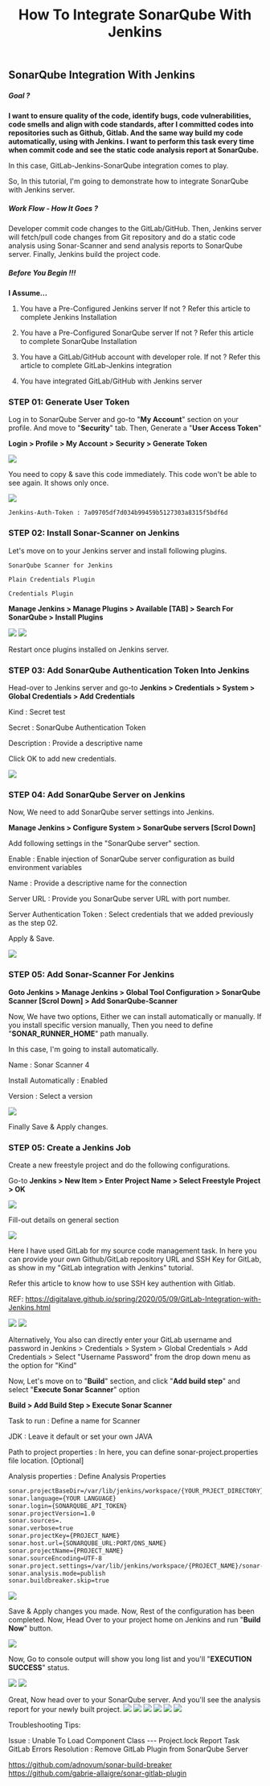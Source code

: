 ﻿---
layout: post
authors: [dimuthu_daundasekara]
title: 'How To Integrate SonarQube With Jenkins'
#img: /images/Sonar-Jenkins/sonar-jenkins.jpg
img: images\pages\14.jpg
tags: [Jenkins, GitLab, CICD, Automation,Continuous Integration, Continuous Delivery,SonarQube]
category: Spring
comments: true
---


## SonarQube Integration With Jenkins

##### Goal ?

**I want to ensure quality of the code, identify bugs, code vulnerabilities, code smells and align with code standards, after I committed codes into repositories such as Github, Gitlab. And the same way build my code automatically, using with Jenkins. I want to perform this task every time when commit code and see the static code analysis report at SonarQube.**

In this case, GitLab-Jenkins-SonarQube integration comes to play.

So, In this tutorial, I'm going to demonstrate how to integrate SonarQube with Jenkins server.

##### Work Flow - How It Goes ?

Developer commit code changes to the GitLab/GitHub. Then, Jenkins server will fetch/pull code changes from Git repository and do a static code analysis using Sonar-Scanner and send analysis reports to SonarQube server. Finally, Jenkins build the project code.


##### Before You Begin !!!

**I Assume...**

1. You have a Pre-Configured Jenkins server
If not ? Refer this article to complete Jenkins Installation

2. You have a Pre-Configured SonarQube server
If not ? Refer this article to complete SonarQube Installation
3. You have a GitLab/GitHub account with developer role.
If not ? Refer this article to complete GitLab-Jenkins integration
4. You have integrated GitLab/GitHub with Jenkins server

### STEP 01: Generate User Token

Log in to SonarQube Server and go-to "**My Account**" section on your profile. And move to "**Security**" tab. Then, Generate a "**User Access Token**"

**Login > Profile > My Account > Security > Generate Token**

<img src="\images\Sonar-Jenkins\1.png" width="auto" width="100%">

You need to copy & save this code immediately. This code won't be able to see again. It shows only once.

<img src="\images\Sonar-Jenkins\2.png" width="auto" width="100%">

`Jenkins-Auth-Token : 7a09705df7d034b99459b5127303a8315f5bdf6d`


### STEP 02: Install Sonar-Scanner on Jenkins

Let's move on to your Jenkins server and install following plugins.

`SonarQube Scanner for Jenkins`

`Plain Credentials Plugin`

`Credentials Plugin`


**Manage Jenkins > Manage Plugins > Available [TAB] > Search For SonarQube > Install Plugins**

<img src="\images\Sonar-Jenkins\3.png" width="auto" width="100%">
<img src="\images\Sonar-Jenkins\4.png" width="auto" width="100%">

Restart once plugins installed on Jenkins server.

### STEP 03: Add SonarQube Authentication Token Into Jenkins

Head-over to  Jenkins server and go-to **Jenkins > Credentials > System > Global Credentials > Add Credentials** 

Kind : Secret test

Secret : SonarQube Authentication Token

Description : Provide a descriptive name

Click OK to add new credentials.

<img src="\images\Sonar-Jenkins\5.png" width="auto" width="100%">

### STEP 04: Add SonarQube Server on Jenkins

Now, We need to  add SonarQube server settings into Jenkins.

**Manage Jenkins > Configure System > SonarQube servers [Scrol Down]**

Add following settings in the "SonarQube server" section.

Enable :  Enable injection of SonarQube server configuration as build environment variables 	

Name : Provide a descriptive name for the connection

Server URL : Provide you SonarQube server URL with port number.

Server Authentication Token : Select credentials that we added previously as the step 02.

Apply & Save.

<img src="\images\Sonar-Jenkins\6.png" width="auto" width="100%">

### STEP 05: Add Sonar-Scanner For Jenkins 

**Goto Jenkins > Manage Jenkins > Global Tool Configuration > SonarQube Scanner [Scrol Down] > Add SonarQube-Scanner**


Now, We have two options, Either we can install automatically or manually. If you install specific version manually, Then you need to  define "**SONAR_RUNNER_HOME**" path manually.

In this case, I'm going to  install automatically.

Name : Sonar Scanner 4

Install Automatically : Enabled 

Version : Select a version

<img src="\images\Sonar-Jenkins\7.png" width="auto" width="100%">

Finally Save & Apply changes.

### STEP 05: Create a Jenkins Job

Create a new freestyle project and do the following configurations.

Go-to **Jenkins > New Item > Enter Project Name > Select Freestyle Project > OK**

<img src="\images\Sonar-Jenkins\8.png" width="auto" width="100%">

Fill-out details on general section

<img src="\images\Sonar-Jenkins\9.png" width="auto" width="100%">

Here I have used GitLab for my source code management task. 
In here you can provide your own Github/GitLab repository URL and SSH Key for GitLab, as show in my "GitLab integration with Jenkins" tutorial.

Refer this article to know how to use SSH key authention with Gitlab.

REF: <a href="https://digitalave.github.io/spring/2020/05/09/GitLab-Integration-with-Jenkins.html" target="_blank">https://digitalave.github.io/spring/2020/05/09/GitLab-Integration-with-Jenkins.html</a>

<img src="\images\Sonar-Jenkins\10.png" width="auto" width="100%">

<img src="\images\Sonar-Jenkins\11.png" width="auto" width="100%">


Alternatively, You also can directly enter your GitLab username and password in Jenkins > Credentials > System > Global Credentials > Add Credentials > Select "Username Password" from  the drop down menu as the option for "Kind"


Now, Let's move on to "**Build**" section, and click "**Add build step**" and select "**Execute Sonar Scanner**" option

**Build > Add Build Step > Execute Sonar Scanner** 

Task to run : Define a name for Scanner

JDK : Leave it default or set your own JAVA 

Path to project properties : In here, you can define sonar-project.properties file location. [Optional]

Analysis properties : Define Analysis Properties

```bash
sonar.projectBaseDir=/var/lib/jenkins/workspace/{YOUR_PRJECT_DIRECTORY}
sonar.language={YOUR LANGUAGE}
sonar.login={SONARQUBE_API_TOKEN}
sonar.projectVersion=1.0
sonar.sources=.
sonar.verbose=true
sonar.projectKey={PROJECT_NAME}
sonar.host.url={SONARQUBE_URL:PORT/DNS_NAME}
sonar.projectName={PROJECT_NAME}
sonar.sourceEncoding=UTF-8
sonar.project.settings=/var/lib/jenkins/workspace/{PROJECT_NAME}/sonar-project.properties
sonar.analysis.mode=publish
sonar.buildbreaker.skip=true
```

<img src="\images\Sonar-Jenkins\12.png" width="auto" width="100%">

Save & Apply changes you made.
Now, Rest of the configuration has been completed. Now, Head Over to  your project home on Jenkins and run "**Build Now**" button.

<img src="\images\Sonar-Jenkins\13.png" width="auto" width="100%">

Now, Go to console output will show you long list and you'll "**EXECUTION SUCCESS**" status. 

<img src="\images\Sonar-Jenkins\15.png" width="auto" width="100%">
<img src="\images\Sonar-Jenkins\16.png" width="auto" width="100%">

Great, Now head over to your SonarQube server. And you'll see the analysis report for your newly built project.
<img src="\images\Sonar-Jenkins\17.png" width="auto" width="100%">
<img src="\images\Sonar-Jenkins\18.png" width="auto" width="100%">
<img src="\images\Sonar-Jenkins\19.png" width="auto" width="100%">
<img src="\images\Sonar-Jenkins\20.png" width="auto" width="100%">
<img src="\images\Sonar-Jenkins\21.png" width="auto" width="100%">
<img src="\images\Sonar-Jenkins\22.png" width="auto" width="100%">


Troubleshooting Tips: 

Issue : Unable To Load Component Class --- Project.lock
		Report Task
		GitLab Errors
Resolution : Remove GitLab Plugin from SonarQube Server

https://github.com/adnovum/sonar-build-breaker
https://github.com/gabrie-allaigre/sonar-gitlab-plugin










